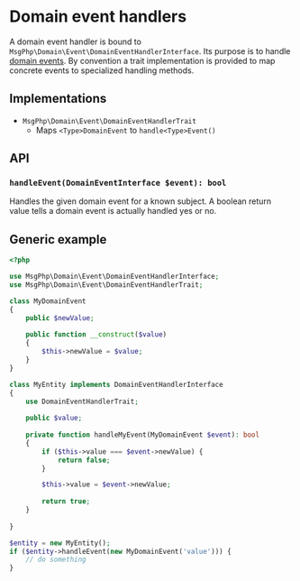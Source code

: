 # Domain event handlers

A domain event handler is bound to `MsgPhp\Domain\Event\DomainEventHandlerInterface`. Its purpose is to handle
[domain events](domain-events.md). By convention a trait implementation is provided to map concrete events to
specialized handling methods.

## Implementations

- `MsgPhp\Domain\Event\DomainEventHandlerTrait`
    - Maps `<Type>DomainEvent` to `handle<Type>Event()`

## API

### `handleEvent(DomainEventInterface $event): bool`

Handles the given domain event for a known subject. A boolean return value tells a domain event is actually handled yes
or no.

## Generic example

```php
<?php

use MsgPhp\Domain\Event\DomainEventHandlerInterface;
use MsgPhp\Domain\Event\DomainEventHandlerTrait;

class MyDomainEvent
{
    public $newValue;
    
    public function __construct($value)
    {
        $this->newValue = $value;
    }
}

class MyEntity implements DomainEventHandlerInterface
{
    use DomainEventHandlerTrait;
    
    public $value;
    
    private function handleMyEvent(MyDomainEvent $event): bool
    {
        if ($this->value === $event->newValue) {
            return false;
        }

        $this->value = $event->newValue;
        
        return true;
    }
    
}

$entity = new MyEntity();
if ($entity->handleEvent(new MyDomainEvent('value'))) {
    // do something
}
```
